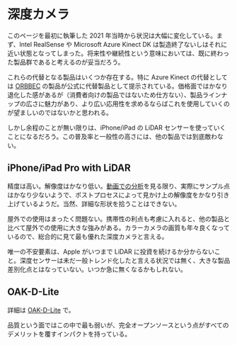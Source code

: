 # 深度カメラ

このページを最初に執筆した 2021 年当時から状況は大幅に変化している。まず、Intel RealSense や Microsoft Azure Kinect DK は製造終了ないしはそれに近い状態となってしまった。将来性や継続性という意味においては、既に終わった製品群であると考えるのが妥当だろう。

これらの代替となる製品はいくつか存在する。特に Azure Kinect の代替としては [ORBBEC](https://www.orbbec.com) の製品が公式に代替製品として提示されている。価格面ではかなり退化した感があるが（消費者向けの製品ではないため仕方ない）、製品ラインナップの広さに魅力があり、より広い応用性を求めるならばこれを使用していくのが望ましいのではないかと思われる。

しかし余程のことが無い限りは、iPhone/iPad の LiDAR センサーを使っていくことになるだろう。この普及率と一般性の高さには、他の製品では到底敵わない。

## iPhone/iPad Pro with LiDAR

精度は高い。解像度はかなり低い。[動画での分析](https://www.youtube.com/watch?v=XgpPsCRepiY)を見る限り、実際にサンプル点はかなり少ないようで、ポストプロセスによって見かけ上の解像度をかなり引き上げているようだ。当然、詳細な形状を拾うことはできない。

屋外での使用はまったく問題ない。携帯性の利点も考慮に入れると、他の製品と比べて屋外での使用に大きな強みがある。カラーカメラの画質も年々良くなっているので、総合的に見て最も優れた深度カメラと言える。

唯一の不安要素は、Apple がいつまで LiDAR に投資を続けるか分からないこと。深度センサーは未だ一般トレンド化したと言える状況では無く、大きな製品差別化点とはなっていない。いつか急に無くなるかもしれない。

## OAK-D-Lite

詳細は [OAK-D-Lite](OAK-D-Lite) で。

品質という面ではこの中で最も弱いが、完全オープンソースという点がすべてのデメリットを覆すインパクトを持っている。
